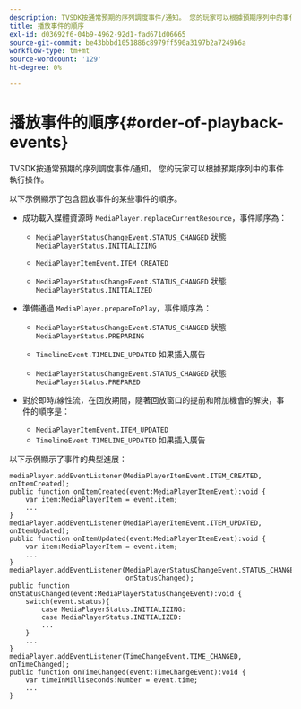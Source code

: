 ```yaml
---
description: TVSDK按通常預期的序列調度事件/通知。 您的玩家可以根據預期序列中的事件執行操作。
title: 播放事件的順序
exl-id: d03692f6-04b9-4962-92d1-fad671d06665
source-git-commit: be43bbbd1051886c8979ff590a3197b2a7249b6a
workflow-type: tm+mt
source-wordcount: '129'
ht-degree: 0%

---
```


# 播放事件的順序{#order-of-playback-events}

TVSDK按通常預期的序列調度事件/通知。 您的玩家可以根據預期序列中的事件執行操作。

<!--<a id="section_6E34A6C7936245D88DEB3315DA64598B"></a>-->

以下示例顯示了包含回放事件的某些事件的順序。

* 成功載入媒體資源時 `MediaPlayer.replaceCurrentResource`，事件順序為：

   * `MediaPlayerStatusChangeEvent.STATUS_CHANGED` 狀態 `MediaPlayerStatus.INITIALIZING`

   * `MediaPlayerItemEvent.ITEM_CREATED`
   * `MediaPlayerStatusChangeEvent.STATUS_CHANGED` 狀態 `MediaPlayerStatus.INITIALIZED`

* 準備通過 `MediaPlayer.prepareToPlay`，事件順序為：

   * `MediaPlayerStatusChangeEvent.STATUS_CHANGED` 狀態 `MediaPlayerStatus.PREPARING`

   * `TimelineEvent.TIMELINE_UPDATED` 如果插入廣告
   * `MediaPlayerStatusChangeEvent.STATUS_CHANGED` 狀態 `MediaPlayerStatus.PREPARED`

* 對於即時/線性流，在回放期間，隨著回放窗口的提前和附加機會的解決，事件的順序是：

   * `MediaPlayerItemEvent.ITEM_UPDATED`
   * `TimelineEvent.TIMELINE_UPDATED` 如果插入廣告

<!--<a id="section_76C13548AF934868B70757CA5489E516"></a>-->

以下示例顯示了事件的典型進展：

```
mediaPlayer.addEventListener(MediaPlayerItemEvent.ITEM_CREATED, onItemCreated); 
public function onItemCreated(event:MediaPlayerItemEvent):void { 
    var item:MediaPlayerItem = event.item; 
    ... 
} 
mediaPlayer.addEventListener(MediaPlayerItemEvent.ITEM_UPDATED, onItemUpdated); 
public function onItemUpdated(event:MediaPlayerItemEvent):void { 
    var item:MediaPlayerItem = event.item; 
    ... 
} 
mediaPlayer.addEventListener(MediaPlayerStatusChangeEvent.STATUS_CHANGED,  
                             onStatusChanged); 
public function onStatusChanged(event:MediaPlayerStatusChangeEvent):void { 
    switch(event.status){ 
        case MediaPlayerStatus.INITIALIZING: 
        case MediaPlayerStatus.INITIALIZED: 
        ... 
    } 
    ... 
} 
mediaPlayer.addEventListener(TimeChangeEvent.TIME_CHANGED, onTimeChanged); 
public function onTimeChanged(event:TimeChangeEvent):void { 
    var timeInMilliseconds:Number = event.time; 
    ... 
}
```
